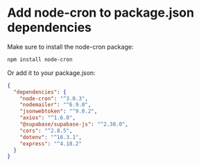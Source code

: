 # Add node-cron to package.json dependencies

Make sure to install the node-cron package:

```bash
npm install node-cron
```

Or add it to your package.json:

```json
{
  "dependencies": {
    "node-cron": "^3.0.3",
    "nodemailer": "^6.9.8",
    "jsonwebtoken": "^9.0.2",
    "axios": "^1.6.0",
    "@supabase/supabase-js": "^2.38.0",
    "cors": "^2.8.5",
    "dotenv": "^16.3.1",
    "express": "^4.18.2"
  }
}
```